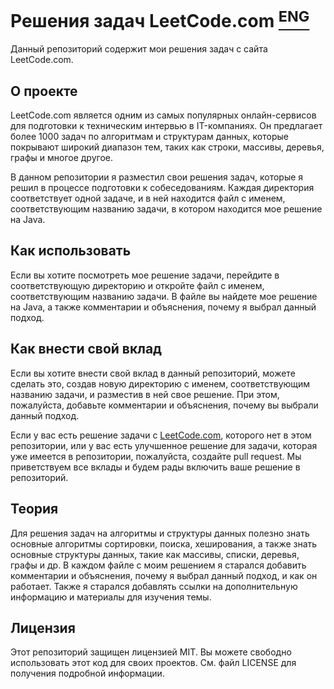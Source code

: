 # Решения задач LeetCode.com  [<sup>ENG</sup>](https://github.com/ZaicevSergey/LettCode/blob/main/readmeEng.md/)

Данный репозиторий содержит мои решения задач с сайта LeetCode.com.

## **О проекте**

LeetCode.com является одним из самых популярных онлайн-сервисов для подготовки к техническим интервью в IT-компаниях. Он предлагает более 1000 задач по алгоритмам и структурам данных, которые покрывают широкий диапазон тем, таких как строки, массивы, деревья, графы и многое другое.

В данном репозитории я разместил свои решения задач, которые я решил в процессе подготовки к собеседованиям. Каждая директория соответствует одной задаче, и в ней находится файл с именем, соответствующим названию задачи, в котором находится мое решение на Java.

## **Как использовать**

Если вы хотите посмотреть мое решение задачи, перейдите в соответствующую директорию и откройте файл с именем, соответствующим названию задачи. В файле вы найдете мое решение на Java, а также комментарии и объяснения, почему я выбрал данный подход.

## **Как внести свой вклад**

Если вы хотите внести свой вклад в данный репозиторий, можете сделать это, создав новую директорию с именем, соответствующим названию задачи, и разместив в ней свое решение. При этом, пожалуйста, добавьте комментарии и объяснения, почему вы выбрали данный подход.

Если у вас есть решение задачи с [LeetCode.com](http://leetcode.com/), которого нет в этом репозитории, или у вас есть улучшенное решение для задачи, которая уже имеется в репозитории, пожалуйста, создайте pull request. Мы приветствуем все вклады и будем рады включить ваше решение в репозиторий.

## **Теория**

Для решения задач на алгоритмы и структуры данных полезно знать основные алгоритмы сортировки, поиска, хеширования, а также знать основные структуры данных, такие как массивы, списки, деревья, графы и др. В каждом файле с моим решением я старался добавить комментарии и объяснения, почему я выбрал данный подход, и как он работает. Также я старался добавлять ссылки на дополнительную информацию и материалы для изучения темы.

## **Лицензия**

Этот репозиторий защищен лицензией MIT. Вы можете свободно использовать этот код для своих проектов. См. файл LICENSE для получения подробной информации.